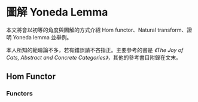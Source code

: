 
圖解 Yoneda Lemma
================

本文將會以初等的角度與圖解的方式介紹 Hom functor、Natural transform、證明 Yoneda lemma 並舉例。

本人所知的範疇論不多，若有錯誤請不吝指正。主要參考的書是 *《The Joy of Cats, Abstract and Concrete Categories》*，其他的參考書目附錄在文末。

Hom Functor
-----------

### Functors